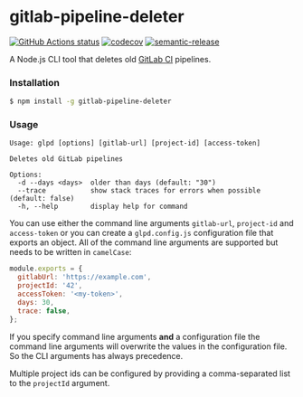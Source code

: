 # gitlab-pipeline-deleter

[![GitHub Actions status](https://github.com/screendriver/gitlab-pipeline-deleter/workflows/CI/badge.svg)](https://github.com/screendriver/gitlab-pipeline-deleter/actions)
[![codecov](https://codecov.io/gh/screendriver/gitlab-pipeline-deleter/branch/main/graph/badge.svg)](https://codecov.io/gh/screendriver/gitlab-pipeline-deleter)
[![semantic-release](https://img.shields.io/badge/%20%20%F0%9F%93%A6%F0%9F%9A%80-semantic--release-e10079.svg)](https://github.com/semantic-release/semantic-release)

A Node.js CLI tool that deletes old [GitLab CI](https://docs.gitlab.com/ee/ci/) pipelines.

### Installation

```sh
$ npm install -g gitlab-pipeline-deleter
```

### Usage

```
Usage: glpd [options] [gitlab-url] [project-id] [access-token]

Deletes old GitLab pipelines

Options:
  -d --days <days>  older than days (default: "30")
  --trace           show stack traces for errors when possible (default: false)
  -h, --help        display help for command
```

You can use either the command line arguments `gitlab-url`, `project-id` and `access-token` or you can create a `glpd.config.js` configuration file that exports an object. All of the command line arguments are supported but needs to be written in `camelCase`:

```js
module.exports = {
  gitlabUrl: 'https://example.com',
  projectId: '42',
  accessToken: '<my-token>',
  days: 30,
  trace: false,
};
```

If you specify command line arguments **and** a configuration file the command line arguments will overwrite the values in the configuration file. So the CLI arguments has always precedence.

Multiple project ids can be configured by providing a comma-separated list to the `projectId` argument.
